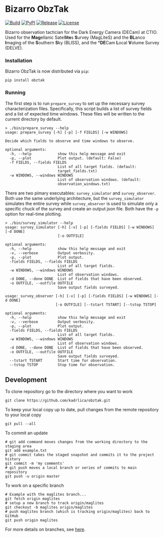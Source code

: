 # Bizarro ObzTak

[![Build](https://img.shields.io/travis/kadrlica/obztak.svg)](https://travis-ci.org/kadrlica/obztak)
[![PyPI](https://img.shields.io/pypi/v/obztak.svg)](https://pypi.python.org/pypi/obztak)
[![Release](https://img.shields.io/github/release/kadrlica/obztak.svg)](../../releases)
[![License](https://img.shields.io/badge/license-MIT-blue.svg)](../../)

Bizarro observation tactician for the Dark Energy Camera (DECam) at CTIO. Used for the **Mag**ellanic Satel**lite**s **S**urvey (MagLiteS) and the **BL**anco **I**maging of the **S**outhern **S**ky (BLISS), and the ***DE**Cam **L**ocal **V**olume Survey (DELVE).

### Installation

Bizarro ObzTak is now distributed via `pip`:
```
pip install obztak
```

### Running

The first step is to run `prepare_survey` to set up the necessary survey characterization files. Specifically, this script builds a list of survey fields and a list of expected time windows. These files will be written to the current directory by default.
```
> ./bin/prepare_survey --help
usage: prepare_survey [-h] [-p] [-f FIELDS] [-w WINDOWS]

Decide which fields to observe and time windows to observe.

optional arguments:
  -h, --help            show this help message and exit
  -p, --plot            Plot output. (default: False)
  -f FIELDS, --fields FIELDS
                        List of all target fields. (default:
                        target_fields.txt)
  -w WINDOWS, --windows WINDOWS
                        List of observation windows. (default:
                        observation_windows.txt)
```


There are two pimary executables: `survey_simulator` and `survey_observer`. Both use the same underlying architecture, but the `survey_simulator` simulates the entire survey while `survey_observer` is used to simulate only a specific chuck of the survey and create an output json file. Both have the `-p` option for real-time plotting.
```
> ./bin/survey_simulator --help
usage: survey_simulator [-h] [-v] [-p] [-fields FIELDS] [-w WINDOWS] [-d DONE]
                        [-o OUTFILE]

optional arguments:
  -h, --help            show this help message and exit
  -v, --verbose         Output verbosity.
  -p, --plot            Plot output.
  -fields FIELDS, --fields FIELDS
                        List of all target fields.
  -w WINDOWS, --windows WINDOWS
                        List of observation windows.
  -d DONE, --done DONE  List of fields that have been observed.
  -o OUTFILE, --outfile OUTFILE
                        Save output fields surveyed.
```

```
usage: survey_observer [-h] [-v] [-p] [-fields FIELDS] [-w WINDOWS] [-d DONE]
                       [-o OUTFILE] [--tstart TSTART] [--tstop TSTOP]

optional arguments:
  -h, --help            show this help message and exit
  -v, --verbose         Output verbosity.
  -p, --plot            Plot output.
  -fields FIELDS, --fields FIELDS
                        List of all target fields.
  -w WINDOWS, --windows WINDOWS
                        List of observation windows.
  -d DONE, --done DONE  List of fields that have been observed.
  -o OUTFILE, --outfile OUTFILE
                        Save output fields surveyed.
  --tstart TSTART       Start time for observation.
  --tstop TSTOP         Stop time for observation.
```

## Development

To clone repository go to the directory where you want to work
```
git clone https://github.com/kadrlica/obztak.git
```
To keep your local copy up to date, pull changes from the remote repository to your local copy
```
git pull --all 
```
To commit an update
```
# git add command moves changes from the working directory to the staging area
git add example.txt 
# git commit takes the staged snapshot and commits it to the project history
git commit -m 'my comments' 
# git push moves a local branch or series of commits to main repository
git push -u origin master 
```
To work on a specific branch
```
# Example with the maglites branch...
git fetch origin maglites
# setup a new branch to track origin/maglites
git checkout -b maglites origin/maglites 
# push maglites branch (which is tracking origin/maglites) back to GitHub
git push origin maglites 
```
For more details on branches, see [here](http://stackoverflow.com/q/1783405/4075339).
